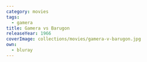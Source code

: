 ```yaml
---
category: movies
tags:
  - gamera
title: Gamera vs Barugon
releaseYear: 1966
coverImage: collections/movies/gamera-v-barugon.jpg
own:
  - bluray
---
```


